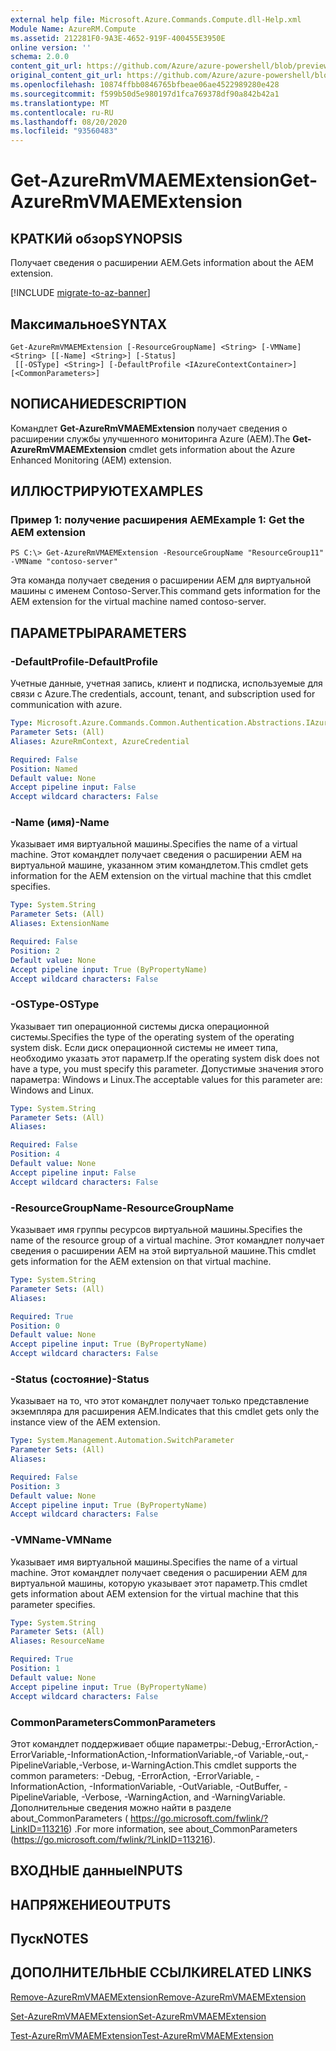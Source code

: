 ```yaml
---
external help file: Microsoft.Azure.Commands.Compute.dll-Help.xml
Module Name: AzureRM.Compute
ms.assetid: 212281F0-9A3E-4652-919F-400455E3950E
online version: ''
schema: 2.0.0
content_git_url: https://github.com/Azure/azure-powershell/blob/preview/src/ResourceManager/Compute/Stack/Commands.Compute/help/Get-AzureRmVMAEMExtension.md
original_content_git_url: https://github.com/Azure/azure-powershell/blob/preview/src/ResourceManager/Compute/Stack/Commands.Compute/help/Get-AzureRmVMAEMExtension.md
ms.openlocfilehash: 10874ffbb0846765bfbeae06ae4522989280e428
ms.sourcegitcommit: f599b50d5e980197d1fca769378df90a842b42a1
ms.translationtype: MT
ms.contentlocale: ru-RU
ms.lasthandoff: 08/20/2020
ms.locfileid: "93560483"
---
```

# <span data-ttu-id="144a8-101">Get-AzureRmVMAEMExtension</span><span class="sxs-lookup"><span data-stu-id="144a8-101">Get-AzureRmVMAEMExtension</span></span>

## <span data-ttu-id="144a8-102">КРАТКИй обзор</span><span class="sxs-lookup"><span data-stu-id="144a8-102">SYNOPSIS</span></span>
<span data-ttu-id="144a8-103">Получает сведения о расширении AEM.</span><span class="sxs-lookup"><span data-stu-id="144a8-103">Gets information about the AEM extension.</span></span>

[!INCLUDE [migrate-to-az-banner](../../includes/migrate-to-az-banner.md)]

## <span data-ttu-id="144a8-104">Максимальное</span><span class="sxs-lookup"><span data-stu-id="144a8-104">SYNTAX</span></span>

```
Get-AzureRmVMAEMExtension [-ResourceGroupName] <String> [-VMName] <String> [[-Name] <String>] [-Status]
 [[-OSType] <String>] [-DefaultProfile <IAzureContextContainer>] [<CommonParameters>]
```

## <span data-ttu-id="144a8-105">NОПИСАНИЕ</span><span class="sxs-lookup"><span data-stu-id="144a8-105">DESCRIPTION</span></span>
<span data-ttu-id="144a8-106">Командлет **Get-AzureRmVMAEMExtension** получает сведения о расширении службы улучшенного мониторинга Azure (AEM).</span><span class="sxs-lookup"><span data-stu-id="144a8-106">The **Get-AzureRmVMAEMExtension** cmdlet gets information about the Azure Enhanced Monitoring (AEM) extension.</span></span>

## <span data-ttu-id="144a8-107">ИЛЛЮСТРИРУЮТ</span><span class="sxs-lookup"><span data-stu-id="144a8-107">EXAMPLES</span></span>

### <span data-ttu-id="144a8-108">Пример 1: получение расширения AEM</span><span class="sxs-lookup"><span data-stu-id="144a8-108">Example 1: Get the AEM extension</span></span>
```
PS C:\> Get-AzureRmVMAEMExtension -ResourceGroupName "ResourceGroup11" -VMName "contoso-server"
```

<span data-ttu-id="144a8-109">Эта команда получает сведения о расширении AEM для виртуальной машины с именем Contoso-Server.</span><span class="sxs-lookup"><span data-stu-id="144a8-109">This command gets information for the AEM extension for the virtual machine named contoso-server.</span></span>

## <span data-ttu-id="144a8-110">ПАРАМЕТРЫ</span><span class="sxs-lookup"><span data-stu-id="144a8-110">PARAMETERS</span></span>

### <span data-ttu-id="144a8-111">-DefaultProfile</span><span class="sxs-lookup"><span data-stu-id="144a8-111">-DefaultProfile</span></span>
<span data-ttu-id="144a8-112">Учетные данные, учетная запись, клиент и подписка, используемые для связи с Azure.</span><span class="sxs-lookup"><span data-stu-id="144a8-112">The credentials, account, tenant, and subscription used for communication with azure.</span></span>

```yaml
Type: Microsoft.Azure.Commands.Common.Authentication.Abstractions.IAzureContextContainer
Parameter Sets: (All)
Aliases: AzureRmContext, AzureCredential

Required: False
Position: Named
Default value: None
Accept pipeline input: False
Accept wildcard characters: False
```

### <span data-ttu-id="144a8-113">-Name (имя)</span><span class="sxs-lookup"><span data-stu-id="144a8-113">-Name</span></span>
<span data-ttu-id="144a8-114">Указывает имя виртуальной машины.</span><span class="sxs-lookup"><span data-stu-id="144a8-114">Specifies the name of a virtual machine.</span></span>
<span data-ttu-id="144a8-115">Этот командлет получает сведения о расширении AEM на виртуальной машине, указанном этим командлетом.</span><span class="sxs-lookup"><span data-stu-id="144a8-115">This cmdlet gets information for the AEM extension on the virtual machine that this cmdlet specifies.</span></span>

```yaml
Type: System.String
Parameter Sets: (All)
Aliases: ExtensionName

Required: False
Position: 2
Default value: None
Accept pipeline input: True (ByPropertyName)
Accept wildcard characters: False
```

### <span data-ttu-id="144a8-116">-OSType</span><span class="sxs-lookup"><span data-stu-id="144a8-116">-OSType</span></span>
<span data-ttu-id="144a8-117">Указывает тип операционной системы диска операционной системы.</span><span class="sxs-lookup"><span data-stu-id="144a8-117">Specifies the type of the operating system of the operating system disk.</span></span>
<span data-ttu-id="144a8-118">Если диск операционной системы не имеет типа, необходимо указать этот параметр.</span><span class="sxs-lookup"><span data-stu-id="144a8-118">If the operating system disk does not have a type, you must specify this parameter.</span></span>
<span data-ttu-id="144a8-119">Допустимые значения этого параметра: Windows и Linux.</span><span class="sxs-lookup"><span data-stu-id="144a8-119">The acceptable values for this parameter are: Windows and Linux.</span></span>

```yaml
Type: System.String
Parameter Sets: (All)
Aliases: 

Required: False
Position: 4
Default value: None
Accept pipeline input: False
Accept wildcard characters: False
```

### <span data-ttu-id="144a8-120">-ResourceGroupName</span><span class="sxs-lookup"><span data-stu-id="144a8-120">-ResourceGroupName</span></span>
<span data-ttu-id="144a8-121">Указывает имя группы ресурсов виртуальной машины.</span><span class="sxs-lookup"><span data-stu-id="144a8-121">Specifies the name of the resource group of a virtual machine.</span></span>
<span data-ttu-id="144a8-122">Этот командлет получает сведения о расширении AEM на этой виртуальной машине.</span><span class="sxs-lookup"><span data-stu-id="144a8-122">This cmdlet gets information for the AEM extension on that virtual machine.</span></span>

```yaml
Type: System.String
Parameter Sets: (All)
Aliases: 

Required: True
Position: 0
Default value: None
Accept pipeline input: True (ByPropertyName)
Accept wildcard characters: False
```

### <span data-ttu-id="144a8-123">-Status (состояние)</span><span class="sxs-lookup"><span data-stu-id="144a8-123">-Status</span></span>
<span data-ttu-id="144a8-124">Указывает на то, что этот командлет получает только представление экземпляра для расширения AEM.</span><span class="sxs-lookup"><span data-stu-id="144a8-124">Indicates that this cmdlet gets only the instance view of the AEM extension.</span></span>

```yaml
Type: System.Management.Automation.SwitchParameter
Parameter Sets: (All)
Aliases: 

Required: False
Position: 3
Default value: None
Accept pipeline input: True (ByPropertyName)
Accept wildcard characters: False
```

### <span data-ttu-id="144a8-125">-VMName</span><span class="sxs-lookup"><span data-stu-id="144a8-125">-VMName</span></span>
<span data-ttu-id="144a8-126">Указывает имя виртуальной машины.</span><span class="sxs-lookup"><span data-stu-id="144a8-126">Specifies the name of a virtual machine.</span></span>
<span data-ttu-id="144a8-127">Этот командлет получает сведения о расширении AEM для виртуальной машины, которую указывает этот параметр.</span><span class="sxs-lookup"><span data-stu-id="144a8-127">This cmdlet gets information about AEM extension for the virtual machine that this parameter specifies.</span></span>

```yaml
Type: System.String
Parameter Sets: (All)
Aliases: ResourceName

Required: True
Position: 1
Default value: None
Accept pipeline input: True (ByPropertyName)
Accept wildcard characters: False
```

### <span data-ttu-id="144a8-128">CommonParameters</span><span class="sxs-lookup"><span data-stu-id="144a8-128">CommonParameters</span></span>
<span data-ttu-id="144a8-129">Этот командлет поддерживает общие параметры:-Debug,-ErrorAction,-ErrorVariable,-InformationAction,-InformationVariable,-of Variable,-out,-PipelineVariable,-Verbose, и-WarningAction.</span><span class="sxs-lookup"><span data-stu-id="144a8-129">This cmdlet supports the common parameters: -Debug, -ErrorAction, -ErrorVariable, -InformationAction, -InformationVariable, -OutVariable, -OutBuffer, -PipelineVariable, -Verbose, -WarningAction, and -WarningVariable.</span></span> <span data-ttu-id="144a8-130">Дополнительные сведения можно найти в разделе about_CommonParameters ( https://go.microsoft.com/fwlink/?LinkID=113216) .</span><span class="sxs-lookup"><span data-stu-id="144a8-130">For more information, see about_CommonParameters (https://go.microsoft.com/fwlink/?LinkID=113216).</span></span>

## <span data-ttu-id="144a8-131">ВХОДНЫЕ данные</span><span class="sxs-lookup"><span data-stu-id="144a8-131">INPUTS</span></span>

## <span data-ttu-id="144a8-132">НАПРЯЖЕНИЕ</span><span class="sxs-lookup"><span data-stu-id="144a8-132">OUTPUTS</span></span>

## <span data-ttu-id="144a8-133">Пуск</span><span class="sxs-lookup"><span data-stu-id="144a8-133">NOTES</span></span>

## <span data-ttu-id="144a8-134">ДОПОЛНИТЕЛЬНЫЕ ССЫЛКИ</span><span class="sxs-lookup"><span data-stu-id="144a8-134">RELATED LINKS</span></span>

[<span data-ttu-id="144a8-135">Remove-AzureRmVMAEMExtension</span><span class="sxs-lookup"><span data-stu-id="144a8-135">Remove-AzureRmVMAEMExtension</span></span>](./Remove-AzureRmVMAEMExtension.md)

[<span data-ttu-id="144a8-136">Set-AzureRmVMAEMExtension</span><span class="sxs-lookup"><span data-stu-id="144a8-136">Set-AzureRmVMAEMExtension</span></span>](./Set-AzureRmVMAEMExtension.md)

[<span data-ttu-id="144a8-137">Test-AzureRmVMAEMExtension</span><span class="sxs-lookup"><span data-stu-id="144a8-137">Test-AzureRmVMAEMExtension</span></span>](./Test-AzureRmVMAEMExtension.md)


